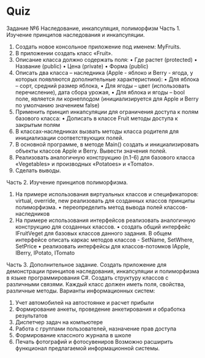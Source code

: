 # Quiz
Задание №6
Наследование, инкапсуляция, полиморфизм
Часть 1. Изучение принципов наследования и инкапсуляции.
1.	Создать новое консольное приложение под именем: MyFruits.
2.	В приложении  создать класс «Fruit». 
3.	Описание класса должно содержать поля:
•	Где растет (protected)
•	Название (public)
•	Цена (private)
•	Форма (public)
4.	Описать два класса – наследника (Apple  - яблоко и Berry - ягода, у которых появляются дополнительные характеристики):
•	Для яблока – сорт,  средний размер яблока,
•	Для ягоды – цвет (использовать перечисление), дата сбора урожая, 
•	Для яблока и ягоды – bool поле, является ли корнеплодом (инициализируется для Apple  и Berry по умолчанию значением false)
5.	Применить принцип инкапсуляции для ограничения доступа к полям базового класса:
•	Дописать в классе Fruit методы доступа к закрытым полям
6.	В классах-наследниках вызвать методы класса родителя для инициализации соответствующих полей.
7.	В основной программе, в методе Main() создать и инициализировать объекты классов Apple и Berry. Вывести значения полей. 
8.	Реализовать аналогичную конструкцию (п.1-6) для базового класса «Vegetables» и производных «Potatoes» и «Tomato». 
9.	Сделать выводы.

Часть 2. Изучение принципов полиморфизма.
1.	На примере использования виртуальных классов и спецификаторов: 
virtual, override, new реализовать для созданных классов принципы полиморфизма.
•	переопределить метод вывода полей классов-наследников
2.	На примере использования интерфейсов реализовать аналогичную конструкцию для созданных классов.
•	создать общий интерфейс IFruitVeget для базовых классов данного задания. 
В общем интерфейсе описать каркас методов классов - SetName, SetWhere, SetPrice
•	реализовать интерфейсы для классов-потомков IApple, IBerry, IPotato, ITomato

Часть 3. Дополнительное задание.
Создать приложение для демонстрации принципов наследования, инкапсуляции и полиморфизма в языке программирования C#. 
Создать структуру классов с различными связями. 
Каждый класс должен иметь поля, свойства, различные методы.
Варианты информационных систем:
1.	Учет автомобилей на автостоянке и расчет прибыли
2.	Формирование анкеты, проведение анкетирования и обработка результатов
3.	Диспетчер задач на компьютере
4.	Работа с группами пользователей, назначение прав доступа
5.	Формирование классного журнала в школе
6.	Печать фотографий и фотосувениров
Возможно расширить функционал предлагаемой информационной системы.
